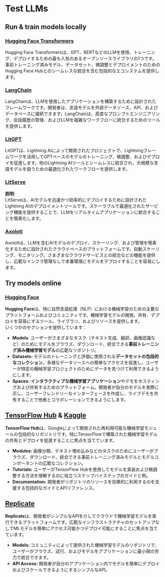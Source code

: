 # Test LLMs

## Run & train models locally

### [**Hugging Face Transformers**](https://github.com/huggingface/transformers)

Hugging Face Transformersは、GPT、BERTなどのLLMを使用、トレーニング、デプロイするための最も人気のあるオープンソースライブラリの1つです。事前トレーニング済みモデル、データセット、微調整とデプロイメントのためのHugging Face Hubとのシームレスな統合を含む包括的なエコシステムを提供します。

### [**LangChain**](https://github.com/langchain-ai/langchain)

LangChainは、LLMを使用したアプリケーションを構築するために設計されたフレームワークです。開発者は、言語モデルを外部データソース、API、およびデータベースに接続できます。LangChainは、高度なプロンプトエンジニアリング、会話履歴の管理、およびLLMを複雑なワークフローに統合するためのツールを提供します。

### [**LitGPT**](https://github.com/Lightning-AI/litgpt)

LitGPTは、Lightning AIによって開発されたプロジェクトで、Lightningフレームワークを活用してGPTベースのモデルのトレーニング、微調整、およびデプロイを促進します。他のLightning AIツールとシームレスに統合され、大規模な言語モデルを扱うための最適化されたワークフローを提供します。

### [**LitServe**](https://github.com/Lightning-AI/LitServe)

**説明:**\
LitServeは、AIモデルを迅速かつ効率的にデプロイするために設計されたLightning AIのデプロイメントツールです。スケーラブルで最適化されたサービング機能を提供することで、LLMをリアルタイムアプリケーションに統合することを簡素化します。

### [**Axolotl**](https://github.com/axolotl-ai-cloud/axolotl)

Axolotlは、LLMを含むAIモデルのデプロイ、スケーリング、および管理を簡素化するために設計されたクラウドベースのプラットフォームです。自動スケーリング、モニタリング、さまざまなクラウドサービスとの統合などの機能を提供し、広範なインフラ管理なしで本番環境にモデルをデプロイすることを容易にします。

## Try models online

### [**Hugging Face**](https://huggingface.co/)

**Hugging Face**は、特に自然言語処理（NLP）における機械学習のための主要なプラットフォームおよびコミュニティです。機械学習モデルの開発、共有、デプロイを容易にするツール、ライブラリ、およびリソースを提供します。\
いくつかのセクションを提供しています：

* **Models**: ユーザーがさまざまなタスク（テキスト生成、翻訳、画像認識など）のためにモデルをブラウズ、ダウンロード、統合できる**事前トレーニング済み機械学習モデル**の広範なリポジトリ。
* **Datasets:** モデルのトレーニングと評価に使用される**データセットの包括的なコレクション**。多様なデータソースへの簡単なアクセスを促進し、ユーザーが特定の機械学習プロジェクトのためにデータを見つけて利用できるようにします。
* **Spaces:** **インタラクティブな機械学習アプリケーション**やデモをホスティングおよび共有するためのプラットフォーム。開発者が自分のモデルを実際に示し、ユーザーフレンドリーなインターフェースを作成し、ライブデモを共有することで他者とコラボレーションできるようにします。

## [**TensorFlow Hub**](https://www.tensorflow.org/hub) **&** [**Kaggle**](https://www.kaggle.com/)

**TensorFlow Hub**は、Googleによって開発された再利用可能な機械学習モジュールの包括的なリポジトリです。特にTensorFlowで構築された機械学習モデルの共有とデプロイを促進することに焦点を当てています。

* **Modules:** 画像分類、テキスト埋め込みなどのタスクのためにユーザーがブラウズ、ダウンロード、統合できる事前トレーニング済みモデルとモデルコンポーネントの広範なコレクション。
* **Tutorials:** ユーザーがTensorFlow Hubを使用してモデルを実装および微調整する方法を理解するのに役立つステップバイステップのガイドと例。
* **Documentation:** 開発者がリポジトリのリソースを効果的に利用するのを支援する包括的なガイドとAPIリファレンス。

## [**Replicate**](https://replicate.com/home)

**Replicate**は、開発者がシンプルなAPIを介してクラウドで機械学習モデルを実行できるプラットフォームです。広範なインフラストラクチャのセットアップなしでMLモデルを簡単にアクセス可能かつデプロイ可能にすることに焦点を当てています。

* **Models:** コミュニティによって提供された機械学習モデルのリポジトリで、ユーザーがブラウズ、試行、およびモデルをアプリケーションに最小限の労力で統合できます。
* **API Access:** 開発者が自分のアプリケーション内でモデルを簡単にデプロイおよびスケールできるようにするシンプルなAPI。
